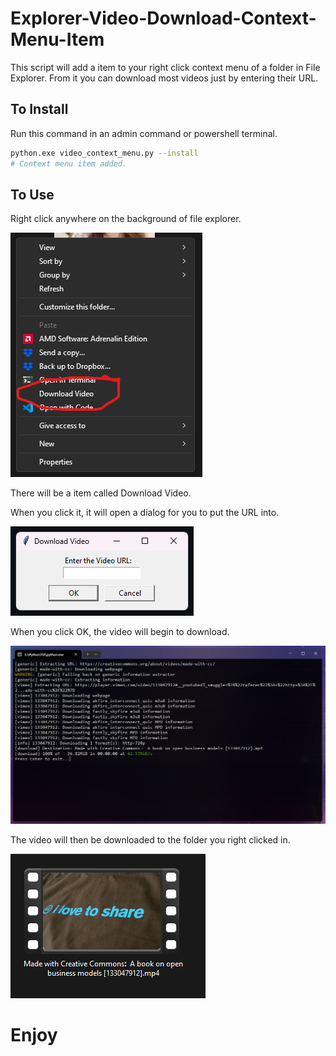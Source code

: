 # Explorer-Video-Download-Context-Menu-Item
This script will add a item to your right click context menu of a folder in File Explorer. From it you can download most videos just by entering their URL.

## To Install

Run this command in an admin command or powershell terminal.
```bash
python.exe video_context_menu.py --install
# Context menu item added.
```

## To Use

Right click anywhere on the background of file explorer.

![Context Menu](https://github.com/a904guy/Explorer-Video-Download-Context-Menu-Item/blob/main/Screenshot%202024-03-05%20164413.png)

There will be a item called Download Video.

When you click it, it will open a dialog for you to put the URL into.

![Dialog](https://github.com/a904guy/Explorer-Video-Download-Context-Menu-Item/blob/main/Screenshot%202024-03-05%20164522.png)

When you click OK, the video will begin to download.

![Download](https://github.com/a904guy/Explorer-Video-Download-Context-Menu-Item/blob/main/Screenshot%202024-03-05%20174311.png)

The video will then be downloaded to the folder you right clicked in.


![Outcome](https://github.com/a904guy/Explorer-Video-Download-Context-Menu-Item/blob/main/Screenshot%202024-03-05%20174331.png)

# Enjoy
